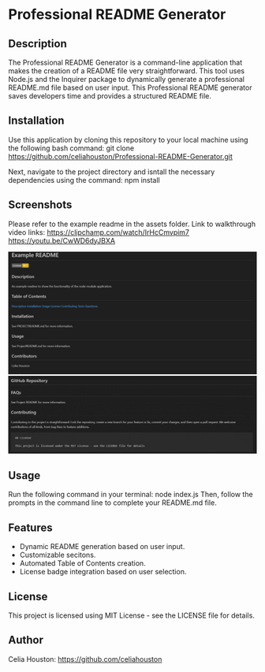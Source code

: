 # Professional README Generator

## Description 
The Professional README Generator is a command-line application that makes the creation of a README file very straightforward.
This tool uses Node.js and the Inquirer package to dynamically generate a professional README.md file based on user input. This Professional README generator saves developers time and provides a structured README file. 

## Installation 
Use this application by cloning this repository to your local machine using the following bash command: 
git clone https://github.com/celiahouston/Professional-README-Generator.git

Next, navigate to the project directory and isntall the necessary dependencies using the command: npm install 

## Screenshots 
Please refer to the example readme in the assets folder. 
Link to walkthrough video links: 
https://clipchamp.com/watch/IrHcCmvpim7 
https://youtu.be/CwWD6dyJBXA 

![screenshot](assets/readme-ss-1.png "Readme-ss-1")
![screenshot](assets/readme-ss-2.png "Readme-ss-2")

## Usage
Run the following command in your terminal: 
node index.js 
Then, follow the prompts in the command line to complete your README.md file. 

## Features
- Dynamic README generation based on user input.
- Customizable secitons.
- Automated Table of Contents creation.
- License badge integration based on user selection. 

## License 
This project is licensed using MIT License - see the LICENSE file for details. 

## Author 
Celia Houston: https://github.com/celiahouston 
